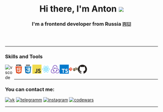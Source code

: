 <h1 align="center">Hi there, I'm Anton 
<img src="https://github.com/blackcater/blackcater/raw/main/images/Hi.gif" height="32"/></h1>
<h3 align="center">I'm a frontend developer from Russia 🇷🇺</h3>
<br/>
<br/>
<hr>
<h3>Skills and Tools</h3>
<img align="left" alt="vscode" width="30px" src="https://cdn.icon-icons.com/icons2/2107/PNG/512/file_type_vscode_icon_130084.png"/>
<img align="left" alt="html" width="30px" src="https://raw.githubusercontent.com/github/explore/80688e429a7d4ef2fca1e82350fe8e3517d3494d/topics/html/html.png"/>
<img align="left" alt="css" width="30px" src="https://raw.githubusercontent.com/github/explore/80688e429a7d4ef2fca1e82350fe8e3517d3494d/topics/css/css.png"/>
<img align="left" alt="javascript" width="30px" src="https://raw.githubusercontent.com/github/explore/80688e429a7d4ef2fca1e82350fe8e3517d3494d/topics/javascript/javascript.png"/>
<img align="left" alt="react" width="30px" src="https://raw.githubusercontent.com/github/explore/80688e429a7d4ef2fca1e82350fe8e3517d3494d/topics/react/react.png"/>
<img align="left" alt="redux" width="30px" src="https://raw.githubusercontent.com/github/explore/80688e429a7d4ef2fca1e82350fe8e3517d3494d/topics/redux/redux.png"/>
<img align="left" alt="typescript" width="30px" src="https://raw.githubusercontent.com/github/explore/80688e429a7d4ef2fca1e82350fe8e3517d3494d/topics/typescript/typescript.png"/>
<img align="left" alt="git" width="30px" src="https://raw.githubusercontent.com/github/explore/80688e429a7d4ef2fca1e82350fe8e3517d3494d/topics/git/git.png"/>
<img align="left" alt="github" width="30px" src="https://raw.githubusercontent.com/github/explore/89bdd9644f44d1b12180fd512b95574fe4c54617/topics/github-api/github-api.png"/>
<br/>
<br/>
<hr>
<h3>You can contact me:</h3>
<a href="https://vk.com/antony_blits"><img width="30px" alt="vk" src="https://user-images.githubusercontent.com/88035547/182138614-4ac94db9-f7cf-4bec-bb65-dad001bb5920.png"/></a>
<a href="https://t.me/antonyblits"><img width="30px" alt="telegramm" src="https://user-images.githubusercontent.com/88035547/182143015-cd692443-efa8-4128-9b09-8811ff6b8767.png"/></a>
<a href="https://www.instagram.com/anton_zyablitsev"><img width="30px" alt="instagram" src="https://user-images.githubusercontent.com/88035547/182143399-7ffe367c-de2f-4e0e-880d-a7f265faa532.png"/></a>
<a href="https://www.codewars.com/users/AntonBlits"><img width="300px" alt="codewars" src="https://www.codewars.com/users/AntonBlits/badges/large"/></a>
<br/>
<hr>
